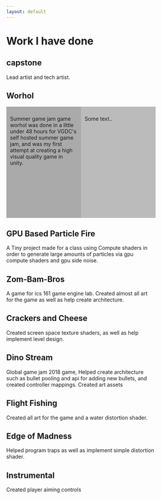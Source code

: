 ```yaml
---
layout: default
---
```


# Work I have done

<style>
* {
    box-sizing: border-box;
}

/* Create two equal columns that floats next to each other */
.column {
    float: left;
    width: 50%;
    padding: 10px;
    height: 300px; /* Should be removed. Only for demonstration */
}

/* Clear floats after the columns */
.row:after {
    content: "";
    display: table;
    clear: both;
}
</style>

## capstone

Lead artist and tech artist.

## Worhol
<div class="row">
  <div class="column" style="background-color:#aaa;">
    <p>Summer game jam game worhol was done in a little under 48 hours for VGDC's self hosted summer game jam, and was my first attempt at creating a high visual quality game in unity.
    </p>
  </div>
  <div class="column" style="background-color:#bbb;">
    <p>Some text..</p>
  </div>
</div>

## GPU Based Particle Fire

A Tiny project made for a class using Compute shaders in order to generate large amounts of particles via gpu compute shaders and gpu side noise.

## Zom-Bam-Bros

A game for ics 161 game engine lab. Created almost all art for the game as well as help create architecture.

## Crackers and Cheese

Created screen space texture shaders, as well as help implement level design.

## Dino Stream

Global game jam 2018 game, Helped create architecture such as bullet pooling and api for adding new bullets, and created controller mappings. Created art assets

## Flight Fishing

Created all art for the game and a water distortion shader.

## Edge of Madness

Helped program traps as well as implement simple distortion shader.

## Instrumental

Created player aiming controls